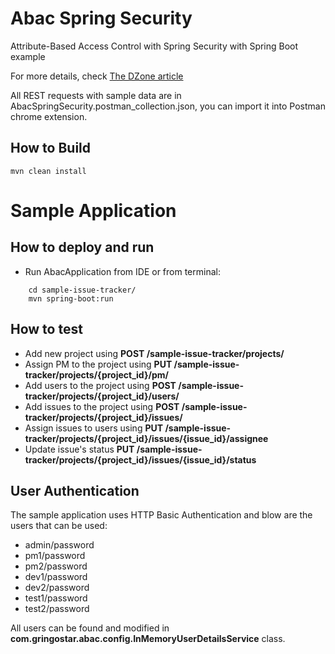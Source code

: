 # Abac Spring Security
Attribute-Based Access Control with Spring Security with Spring Boot example

For more details, check [The DZone article](https://dzone.com/articles/simple-attribute-based-access-control-with-spring)

All REST requests with sample data are in AbacSpringSecurity.postman_collection.json, you can import it into Postman chrome extension.

## How to Build
```shel
mvn clean install
```
# Sample Application
## How to deploy and run
- Run AbacApplication from IDE or from terminal:
```shel
    cd sample-issue-tracker/
    mvn spring-boot:run
```
## How to test
- Add new project using **POST /sample-issue-tracker/projects/**
- Assign PM to the project using **PUT /sample-issue-tracker/projects/{project_id}/pm/**
- Add users to the project using **POST /sample-issue-tracker/projects/{project_id}/users/**
- Add issues to the project using **POST /sample-issue-tracker/projects/{project_id}/issues/**
- Assign issues to users using **PUT /sample-issue-tracker/projects/{project_id}/issues/{issue_id}/assignee**
- Update issue's status **PUT /sample-issue-tracker/projects/{project_id}/issues/{issue_id}/status**

## User Authentication
The sample application uses HTTP Basic Authentication and blow are the users that can be used:
- admin/password	
- pm1/password
- pm2/password
- dev1/password
- dev2/password
- test1/password
- test2/password

All users can be found and modified in **com.gringostar.abac.config.InMemoryUserDetailsService** class.
